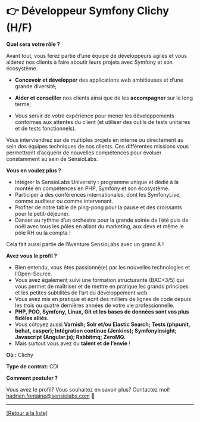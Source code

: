 # 👉 Développeur Symfony Clichy (H/F)


**Quel sera votre rôle ?** 

Avant tout, vous ferez partie d’une équipe de développeurs agiles et vous aiderez nos clients à faire aboutir leurs projets avec Symfony et son écosystème.

* **Concevoir et développer** des applications web ambitieuses et d’une grande diversité;

* **Aider et conseiller** nos clients ainsi que de les **accompagner** sur le long terme;

* Vous servir de votre expérience pour mener les développements conformes aux attentes du client (et utiliser des outils de tests unitaires et de tests fonctionnels).

Vous interviendrez sur de multiples projets en interne ou directement au sein des équipes techniques de nos clients.
Ces différentes missions vous permettront d’acquérir de nouvelles compétences pour évoluer constamment au sein de SensioLabs.

**Vous en voulez plus ?**

* Intégrer la SensioLabs University : programme unique et dédié à la montée en compétences en PHP, Symfony et son écosystème.
* Participer à des conférences internationales, dont les SymfonyLive, comme auditeur ou comme intervenant.
* Profiter de notre table de ping-pong pour la pause et des croissants pour le petit-déjeuner.
* Danser au rythme d’un orchestre pour la grande soirée de l’été puis de noël avec tous les pôles en allant du marketing, aux devs et même le pôle RH ou la compta !

Cela fait aussi partie de l’Aventure SensioLabs avec un grand A !

**Avez vous le profil ?**

* Bien entendu, vous êtes passionné(e) par les nouvelles technologies et l’Open-Source.
* Vous avez également suivi une formation structurante (BAC+3/5) qui vous permet de maîtriser et de mettre en pratique les grands principes et les petites subtilités de l’art du développement web.
* Vous avez mis en pratique et écrit des milliers de lignes de code depuis les trois ou quatre dernières années de votre vie professionnelle.
* **PHP, POO, Symfony, Linux, Git et les bases de données sont vos plus fidèles alliés.**
* Vous côtoyez aussi **Varnish; Solr et/ou Elastic Search; Tests (phpunit, behat, casper); Intégration continue (Jenkins); SymfonyInsight; Javascript (Angular.js); Rabbitmq; ZeroMQ.**
* Mais surtout vous avez du **talent et de l’envie** !


**Où :** Clichy

**Type de contrat:** CDI


**Comment postuler ?**

Vous avez le profil? Vous souhaitez en savoir plus? Contactez moi! hadrien.fontaine@sensiolabs.com 📧

----
<a href="https://github.com/jparisSensio/job-board-symfony/blob/master/README.md">[Retour a la liste]</a>
